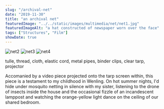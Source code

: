 ```yaml
---
slug: "/archival-net"
date: "2019-11-30"
title: "an archival net"
featuredImage: "../../static/images/multimedia/net/net1.jpg"
featuredImageAlt: "a hat constructed of newspaper worn over the face"
tags: ["Structures", "Film"]
showDate: true
---
```

![net2](../images/multimedia/net/net2.png)
![net3](../images/multimedia/net/net3.png)
![net4](../images/multimedia/net/net4.png)

tulle, thread, cloth, elastic cord, metal pipes, binder clips, clear tarp, projector

Accomanied by a video piece projected onto the tarp screen within, this piece is a testament to my childhood in Wenling. On hot summer nights, I'd hide under mosquito netting in silence with my sister, listening to the drone of insects inside the house and the occasional fizzle of an incandescent lamppost and watching the orange-yellow light dance on the ceiling of our shared bedroom.
                